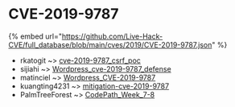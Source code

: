 # CVE-2019-9787
{% embed url="https://github.com/Live-Hack-CVE/full_database/blob/main/cves/2019/CVE-2019-9787.json" %}

* rkatogit ~> [cve-2019-9787_csrf_poc](https://www.alice-snow.ru/2019/database/cve-2019-9787/cve-2019-9787_csrf_poc-rkatogit)
* sijiahi ~> [Wordpress_cve-2019-9787_defense](https://www.alice-snow.ru/2019/database/cve-2019-9787/wordpress_cve-2019-9787_defense-sijiahi)
* matinciel ~> [Wordpress_CVE-2019-9787](https://www.alice-snow.ru/2019/database/cve-2019-9787/wordpress_cve-2019-9787-matinciel)
* kuangting4231 ~> [mitigation-cve-2019-9787](https://www.alice-snow.ru/2019/database/cve-2019-9787/mitigation-cve-2019-9787-kuangting4231)
* PalmTreeForest ~> [CodePath_Week_7-8](https://www.alice-snow.ru/2019/database/cve-2019-9787/codepath_week_7-8-palmtreeforest)